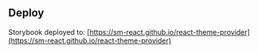 ## Deploy 
Storybook deployed to: [https://sm-react.github.io/react-theme-provider](https://sm-react.github.io/react-theme-provider)
